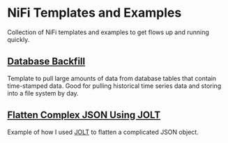 # NiFi Templates and Examples
Collection of NiFi templates and examples to get flows up and running quickly.

## [Database Backfill](https://github.com/GreatScottinho/nifi-templates-and-examples/tree/master/database-backfill)
Template to pull large amounts of data from database tables that contain time-stamped data. Good for pulling historical time series data and storing into a file system by day.

## [Flatten Complex JSON Using JOLT](https://github.com/GreatScottinho/nifi-templates-and-examples/tree/master/flatten-complex-json-using-jolt)
Example of how I used [JOLT](https://jolt-demo.appspot.com/#inception) to flatten a complicated JSON object.
